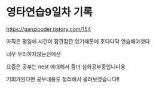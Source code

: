 # 영타연습9일차 기록
https://ganzicoder.tistory.com/154

아직은 평일에 시간이 잠깐잠깐 있기때문에 호다다닥 연습해야겟다

 

너무 무리하지않는선에선

 

요즘은 공부는 nest 에대해서 좀더 심화공부중입니다융

 

기회가된다면 공부내용도 정리해서 올려보겠습니다!!

 
